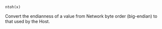 ```
ntoh(x)
```

Convert the endianness of a value from Network byte order (big-endian) to that used by the Host.
